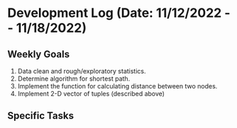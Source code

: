 # Development Log (Date: 11/12/2022 -- 11/18/2022)

## Weekly Goals

1. Data clean and rough/exploratory statistics.  
2. Determine algorithm for shortest path.  
3. Implement the function for calculating distance between two nodes.  
4. Implement 2-D vector of tuples (described above)



## Specific Tasks

